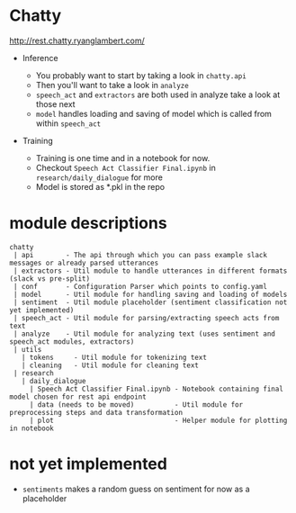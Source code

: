 # Chatty
http://rest.chatty.ryanglambert.com/

- Inference
  - You probably want to start by taking a look in `chatty.api`
  - Then you'll want to take a look in `analyze`
  - `speech_act` and `extractors` are both used in analyze take a look at those next
  - `model` handles loading and saving of model which is called from within `speech_act`
  
- Training
  - Training is one time and in a notebook for now.
  - Checkout `Speech Act Classifier Final.ipynb` in `research/daily_dialogue` for more
  - Model is stored as *.pkl in the repo

# module descriptions
```
chatty
 | api        - The api through which you can pass example slack messages or already parsed utterances
 | extractors - Util module to handle utterances in different formats (slack vs pre-split)
 | conf       - Configuration Parser which points to config.yaml
 | model      - Util module for handling saving and loading of models
 | sentiment  - Util module placeholder (sentiment classification not yet implemented)
 | speech_act - Util module for parsing/extracting speech acts from text 
 | analyze    - Util module for analyzing text (uses sentiment and speech_act modules, extractors) 
 | utils
   | tokens     - Util module for tokenizing text
   | cleaning   - Util module for cleaning text
 | research
   | daily_dialogue
     | Speech Act Classifier Final.ipynb - Notebook containing final model chosen for rest api endpoint
     | data (needs to be moved)          - Util module for preprocessing steps and data transformation
     | plot                              - Helper module for plotting in notebook
```

# not yet implemented
- `sentiments` makes a random guess on sentiment for now as a placeholder
